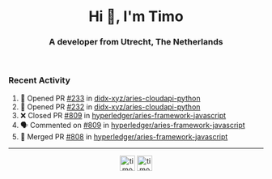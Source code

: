 <h1 align="center">Hi 👋, I'm Timo</h1>
<h3 align="center">A developer from Utrecht, The Netherlands</h3>
<br/>
<!-- https://github.com/rahuldkjain/github-profile-readme-generator --!>

<!--  <p align="left"><img src="https://github-readme-stats.vercel.app/api?username=timoglastra&show_icons=true&count_private=true&" alt="timoglastra" /></p> --!>

<!--
Github language stats
<p align="left"><img src="https://github-readme-stats.vercel.app/api/top-langs/?username=timoglastra&layout=compact" alt="timoglastra" /><p>
-->

<!-- Codestats language stats -->
<!-- <p align="left"><img src="https://codestats-readme.vercel.app/api/top-langs/?username=timoglastra&layout=compact&language_count=12" alt="timoglastra" /><p>    --!>
  
<h3>Recent Activity</h3>

<!--START_SECTION:activity-->
1. 💪 Opened PR [#233](https://github.com/didx-xyz/aries-cloudapi-python/pull/233) in [didx-xyz/aries-cloudapi-python](https://github.com/didx-xyz/aries-cloudapi-python)
2. 💪 Opened PR [#232](https://github.com/didx-xyz/aries-cloudapi-python/pull/232) in [didx-xyz/aries-cloudapi-python](https://github.com/didx-xyz/aries-cloudapi-python)
3. ❌ Closed PR [#809](https://github.com/hyperledger/aries-framework-javascript/pull/809) in [hyperledger/aries-framework-javascript](https://github.com/hyperledger/aries-framework-javascript)
4. 🗣 Commented on [#809](https://github.com/hyperledger/aries-framework-javascript/issues/809) in [hyperledger/aries-framework-javascript](https://github.com/hyperledger/aries-framework-javascript)
5. 🎉 Merged PR [#808](https://github.com/hyperledger/aries-framework-javascript/pull/808) in [hyperledger/aries-framework-javascript](https://github.com/hyperledger/aries-framework-javascript)
<!--END_SECTION:activity-->

---

<p align="center">
<a href="https://twitter.com/timoglastra" target="blank"><img align="center" src="https://cdn.jsdelivr.net/npm/simple-icons@3.0.1/icons/twitter.svg" alt="timoglastra" height="30" width="30" /></a>
<a href="https://linkedin.com/in/timoglastra" target="blank"><img align="center" src="https://cdn.jsdelivr.net/npm/simple-icons@3.0.1/icons/linkedin.svg" alt="timoglastra" height="30" width="30" /></a>
</p>



